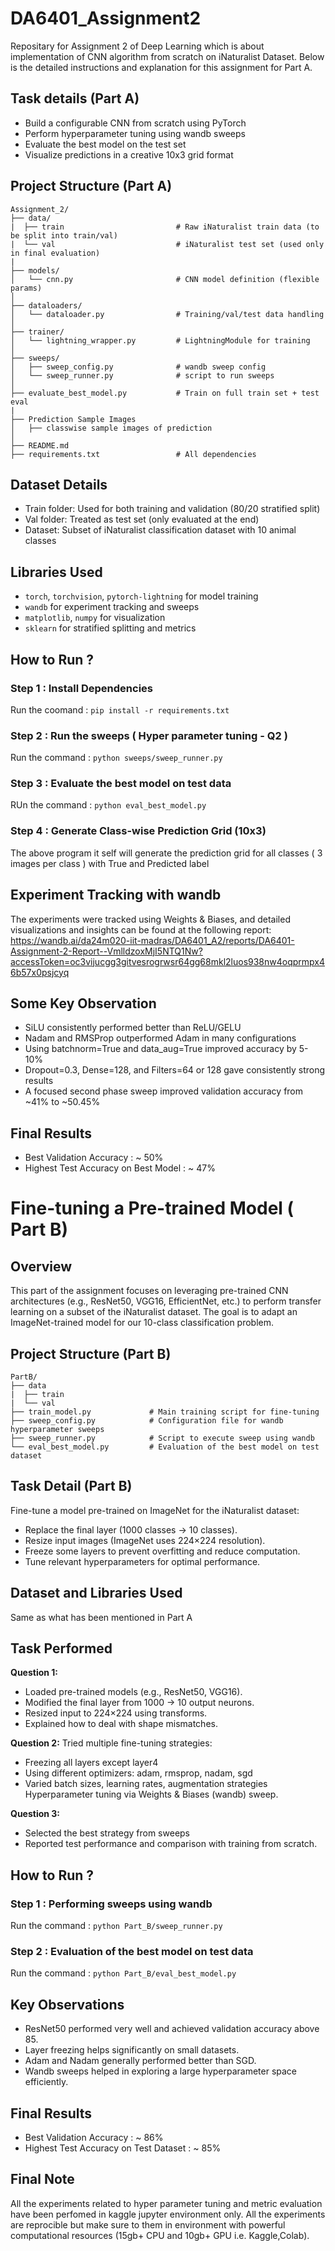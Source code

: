 # DA6401_Assignment2
Repositary for Assignment 2 of Deep Learning which is about implementation of CNN algorithm from scratch on iNaturalist Dataset. Below is the detailed instructions and explanation for this assignment for Part A.

## Task details (Part A)
*  Build a configurable CNN from scratch using PyTorch
*  Perform hyperparameter tuning using wandb sweeps
*  Evaluate the best model on the test set
*  Visualize predictions in a creative 10x3 grid format

## Project Structure (Part A)
```
Assignment_2/
├── data/
|  ├── train                         # Raw iNaturalist train data (to be split into train/val) 
|  └── val                           # iNaturalist test set (used only in final evaluation)
| 
├── models/
│   └── cnn.py                       # CNN model definition (flexible params)
│
├── dataloaders/
│   └── dataloader.py                # Training/val/test data handling
│
├── trainer/
│   └── lightning_wrapper.py         # LightningModule for training
│
├── sweeps/
│   ├── sweep_config.py              # wandb sweep config
│   └── sweep_runner.py              # script to run sweeps
│
├── evaluate_best_model.py           # Train on full train set + test eval
|
├── Prediction Sample Images  
│   ├── classwise sample images of prediction
│
├── README.md                         
├── requirements.txt                 # All dependencies
```
## Dataset Details
*  Train folder: Used for both training and validation (80/20 stratified split)
*  Val folder: Treated as test set (only evaluated at the end)
*  Dataset: Subset of iNaturalist classification dataset with 10 animal classes

## Libraries Used 
*  ```torch```, ```torchvision```, ```pytorch-lightning``` for model training
*  ```wandb``` for experiment tracking and sweeps
*  ```matplotlib```, ```numpy``` for visualization
*  ```sklearn``` for stratified splitting and metrics

  

## How to Run ?
### Step 1 : Install Dependencies
Run the coomand : ```pip install -r requirements.txt```

### Step 2 : Run the sweeps ( Hyper parameter tuning - Q2 )
Run the command : ```python sweeps/sweep_runner.py```

### Step 3 : Evaluate the best model on test data
RUn the command : ```python eval_best_model.py```

### Step 4 : Generate Class-wise Prediction Grid (10x3)
The above program it self will generate the prediction grid for all classes ( 3 images per class ) with True and Predicted label

## Experiment Tracking with wandb
The experiments were tracked using Weights & Biases, and detailed visualizations and insights can be found at the following report: 
https://wandb.ai/da24m020-iit-madras/DA6401_A2/reports/DA6401-Assignment-2-Report--VmlldzoxMjI5NTQ1Nw?accessToken=oc3vijucgg3gitvesrogrwsr64gg68mkl2luos938nw4oqprmpx46b57x0psjcyq

## Some Key Observation 
*  SiLU consistently performed better than ReLU/GELU
*  Nadam and RMSProp outperformed Adam in many configurations
*  Using batchnorm=True and data_aug=True improved accuracy by 5-10%
*  Dropout=0.3, Dense=128, and Filters=64 or 128 gave consistently strong results
*  A focused second phase sweep improved validation accuracy from ~41% to ~50.45%


## Final Results 
* Best Validation Accuracy : ~ 50%
* Highest Test Accuracy on Best Model : ~ 47%

# Fine-tuning a Pre-trained Model ( Part B)
## Overview 
This part of the assignment focuses on leveraging pre-trained CNN architectures (e.g., ResNet50, VGG16, EfficientNet, etc.) to perform transfer learning on a subset of the iNaturalist dataset. The goal is to adapt an ImageNet-trained model for our 10-class classification problem.

## Project Structure (Part B)
```
PartB/
├── data
|  ├── train
|  └── val 
├── train_model.py             # Main training script for fine-tuning
├── sweep_config.py            # Configuration file for wandb hyperparameter sweeps
├── sweep_runner.py            # Script to execute sweep using wandb
└── eval_best_model.py         # Evaluation of the best model on test dataset
```

## Task Detail (Part B)
Fine-tune a model pre-trained on ImageNet for the iNaturalist dataset:
*  Replace the final layer (1000 classes → 10 classes).
*  Resize input images (ImageNet uses 224×224 resolution).
*  Freeze some layers to prevent overfitting and reduce computation.
*  Tune relevant hyperparameters for optimal performance.

## Dataset and Libraries Used
Same as what has been mentioned in Part A 

## Task Performed
**Question 1:**
*  Loaded pre-trained models (e.g., ResNet50, VGG16).
*  Modified the final layer from 1000 → 10 output neurons.
*  Resized input to 224×224 using transforms.
*  Explained how to deal with shape mismatches.

**Question 2:**
Tried multiple fine-tuning strategies:
*  Freezing all layers except layer4
*  Using different optimizers: adam, rmsprop, nadam, sgd
*  Varied batch sizes, learning rates, augmentation strategies
Hyperparameter tuning via Weights & Biases (wandb) sweep.

**Question 3:**
*  Selected the best strategy from sweeps
*  Reported test performance and comparison with training from scratch.

## How to Run ?
### Step 1 : Performing sweeps using wandb
Run the command : ```python Part_B/sweep_runner.py```

### Step 2 : Evaluation of the best model on test data
Run the command : ```python Part_B/eval_best_model.py```

## Key Observations
*  ResNet50 performed very well and achieved validation accuracy above 85.
*  Layer freezing helps significantly on small datasets.
*  Adam and Nadam generally performed better than SGD.
*  Wandb sweeps helped in exploring a large hyperparameter space efficiently.

## Final Results
*  Best Validation Accuracy : ~ 86%
*  Highest Test Accuracy on Test Dataset : ~ 85% 

## Final Note
All the experiments related to hyper parameter tuning and metric evaluation have been perfomed in kaggle jupyter environment only.
All the experiments are reprocible but make sure to them in environment with powerful computational resources (15gb+ CPU and 10gb+ GPU i.e. Kaggle,Colab). 
